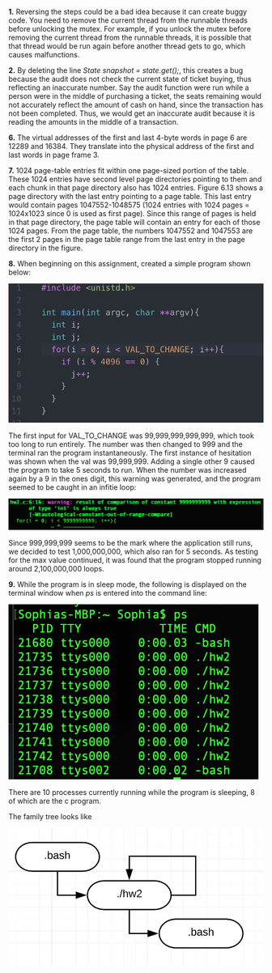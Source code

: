 **1.**
Reversing the steps could be a bad idea because it can create buggy code. You need to remove the current thread from the runnable threads before unlocking the mutex. For example, if you unlock the mutex before removing the current thread from the runnable threads, it is possible that that thread would be run again before another thread gets to go, which causes malfunctions.


**2.**
By deleting the line *State snapshot = state.get();*, this creates a bug because the audit does not check the current state of ticket buying, thus reflecting an inaccurate number. Say the audit function were run while a person were in the middle of purchasing a ticket, the seats remaining would not accurately reflect the amount of cash on hand, since the transaction has not been completed. Thus, we would get an inaccurate audit because it is reading the amounts in the middle of a transaction.

**6.**
The virtual addresses of the first and last 4-byte words in page 6 are 12289 and 16384. They translate into the physical address of the first and last words in page frame 3. 

**7.**
1024 page-table entries fit within one page-sized portion of the table. These 1024 entries have second level page directories pointing to them and each chunk in that page directory also has 1024 entries. Figure 6.13 shows a page directory with the last entry pointing to a page table. This last entry would contain pages 1047552-1048575 (1024 entries with 1024 pages = 1024x1023 since 0 is used as first page). Since this range of pages is held in that page directory, the page table will contain an entry for each of those 1024 pages. From the page table, the numbers 1047552 and 1047553 are the first 2 pages in the page table range from the last entry in the page directory in the figure. 

**8.**
When beginning on this assignment, created a simple program shown below:

![alt text](https://github.com/stprochnow64/CMSI-387-work/blob/master/Homework%202/Screen%20Shot%202019-03-05%20at%206.48.14%20PM.png)

The first input for VAL_TO_CHANGE was 99,999,999,999,999, which took too long to run entirely. The number was then changed to 999 and the terminal ran the program instantaneously. The first instance of hesitation was shown when the val was 99,999,999. Adding a single other 9 caused the program to take 5 seconds to run. When the number was increased again by a 9 in the ones digit, this warning was generated, and the program seemed to be caught in an infitie loop:

![alt text](https://github.com/stprochnow64/CMSI-387-work/blob/master/Homework%202/Screen%20Shot%202019-03-05%20at%206.51.34%20PM.png)

Since 999,999,999 seems to be the mark where the application still runs, we decided to test 1,000,000,000, which also ran for 5 seconds. As testing for the max value continued, it was found that the program stopped running around 2,100,000,000 loops.

**9.**
While the program is in sleep mode, the following is displayed on the terminal window when *ps* is entered into the command line: 

![alt text](https://github.com/stprochnow64/CMSI-387-work/blob/master/Homework%202/Screen%20Shot%202019-03-04%20at%2010.40.26%20PM.png)

There are 10 processes currently running while the program is sleeping, 8 of which are the c program. 

The family tree looks like

![alt text](https://github.com/stprochnow64/CMSI-387-work/blob/master/Homework%202/Screen%20Shot%202019-03-07%20at%2011.47.31%20AM.png)
